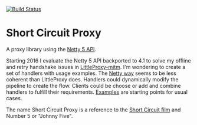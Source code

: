 [![Build Status](https://travis-ci.org/ganskef/shortcircuit-proxy.png?branch=master)](https://travis-ci.org/ganskef/shortcircuit-proxy)

# Short Circuit Proxy
A proxy library using the [Netty 5 API](http://netty.io/4.1/xref/). 

Starting 2016 I evaluate the Netty 5 API backported to 4.1 to solve my offline and retry handshake issues in [LittleProxy-mitm](https://github.com/ganskef/LittleProxy-mitm). I'm wondering to create a set of handlers with usage examples. The [Netty way](http://netty.io/4.1/api/io/netty/channel/ChannelPipeline.html) seems to be less coherent than LittleProxy does. Handlers could dynamically modify the pipeline to create the flow. Clients could be choose or add and combine handlers to fulfill their requirements. [Examples](https://github.com/ganskef/shortcircuit-proxy/tree/master/src/main/java/de/ganskef/shortcircuit/proxy/examples) are starting points for usual cases.

The name Short Circuit Proxy is a reference to the [Short Circuit film](https://en.wikipedia.org/wiki/Short_Circuit_%281986_film%29) and Number 5 or "Johnny Five".
